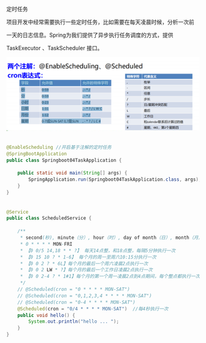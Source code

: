 定时任务 



项目开发中经常需要执行一些定时任务，比如需要在每天凌晨时候，分析一次前 

一天的日志信息。Spring为我们提供了异步执行任务调度的方式，提供 

TaskExecutor 、TaskScheduler 接口。



![1567091177406](定时任务.assets/1567091177406.png)



```java

@EnableScheduling //开启基于注解的定时任务
@SpringBootApplication
public class Springboot04TaskApplication {

	public static void main(String[] args) {
		SpringApplication.run(Springboot04TaskApplication.class, args);
	}
}


@Service
public class ScheduledService {

    /**
     * second(秒), minute（分）, hour（时）, day of month（日）, month（月）, day of week（周几）.
     * 0 * * * * MON-FRI
     * 【0 0/5 14,18 * * ?】 每天14点整，和18点整，每隔5分钟执行一次
     * 【0 15 10 ? * 1-6】 每个月的周一至周六10:15分执行一次
     * 【0 0 2 ? * 6L】每个月的最后一个周六凌晨2点执行一次
     * 【0 0 2 LW * ?】每个月的最后一个工作日凌晨2点执行一次
     * 【0 0 2-4 ? * 1#1】每个月的第一个周一凌晨2点到4点期间，每个整点都执行一次；
     */
    // @Scheduled(cron = "0 * * * * MON-SAT")
    // @Scheduled(cron = "0,1,2,3,4 * * * * MON-SAT")
    // @Scheduled(cron = "0-4 * * * * MON-SAT")
    @Scheduled(cron = "0/4 * * * * MON-SAT")  //每4秒执行一次
    public void hello() {
        System.out.println("hello ... ");
    }
}


```

